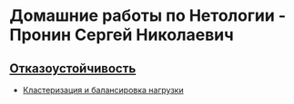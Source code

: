# Домашние работы по Нетологии - Пронин Сергей Николаевич

## [Отказоустойчивость](sflt-homeworks)
- [Кластеризация и балансировка нагрузки](sflt-homeworks/sflt-2.md)